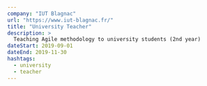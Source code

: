 ```yaml
---
company: "IUT Blagnac"
url: "https://www.iut-blagnac.fr/"
title: "University Teacher"
description: >
  Teaching Agile methodology to university students (2nd year)
dateStart: 2019-09-01
dateEnd: 2019-11-30
hashtags:
  - university
  - teacher
---
```

